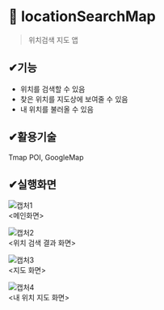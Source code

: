 # 📌 locationSearchMap
> 위치검색 지도 앱

## ✔기능
<ul>
  <li> 위치를 검색할 수 있음  </li>
  <li> 찾은 위치를 지도상에 보여줄 수 있음 </li>
  <li> 내 위치를 불러올 수 있음</li>
</ul>

## ✔활용기술
Tmap POI, GoogleMap

## ✔실행화면
![캡처1](https://user-images.githubusercontent.com/76811495/155700853-ddfad254-3ac2-44a1-bd3a-049ab9735f34.PNG)
<br>
<메인화면>

![캡처2](https://user-images.githubusercontent.com/76811495/155700945-0a37cb1b-9f14-4e87-948a-5c318268b6d3.PNG)
<br>
<위치 검색 결과 화면>

![캡처3](https://user-images.githubusercontent.com/76811495/155701167-c3b6999a-72b4-4ef1-aa61-887b04efdb6f.PNG)
<br>
<지도 화면>

![캡처4](https://user-images.githubusercontent.com/76811495/155701321-da300e90-313a-440f-9ce8-0ca71cfd7a51.PNG)
<br>
<내 위치 지도 화면>

